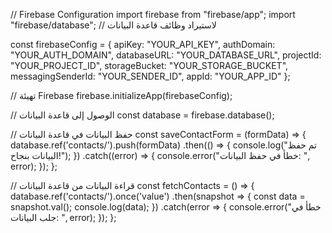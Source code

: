 // Firebase Configuration
import firebase from "firebase/app";
import "firebase/database"; // لاستيراد وظائف قاعدة البيانات

const firebaseConfig = {
    apiKey: "YOUR_API_KEY",
    authDomain: "YOUR_AUTH_DOMAIN",
    databaseURL: "YOUR_DATABASE_URL",
    projectId: "YOUR_PROJECT_ID",
    storageBucket: "YOUR_STORAGE_BUCKET",
    messagingSenderId: "YOUR_SENDER_ID",
    appId: "YOUR_APP_ID"
};

// تهيئة Firebase
firebase.initializeApp(firebaseConfig);

// الوصول إلى قاعدة البيانات
const database = firebase.database();

// حفظ البيانات في قاعدة البيانات
const saveContactForm = (formData) => {
    database.ref('contacts/').push(formData)
        .then(() => {
            console.log("تم حفظ البيانات بنجاح!");
        })
        .catch((error) => {
            console.error("خطأ في حفظ البيانات: ", error);
        });
};

// قراءة البيانات من قاعدة البيانات
const fetchContacts = () => {
    database.ref('contacts/').once('value')
        .then(snapshot => {
            const data = snapshot.val();
            console.log(data);
        })
        .catch(error => {
            console.error("خطأ في جلب البيانات: ", error);
        });
};
